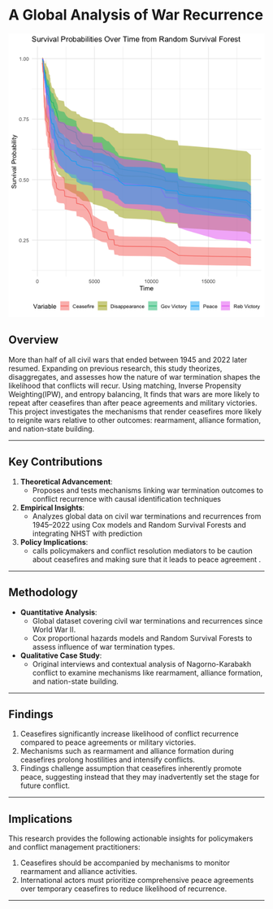 # **A Global Analysis of War Recurrence**

![Random Survival Forest Banner](RandomSurvivalForest.png)

## **Overview**  
More than half of all civil wars that ended between 1945 and 2022 later resumed. Expanding on previous research, this study theorizes, disaggregates, and assesses how the nature of war termination shapes the likelihood that conflicts will recur. Using matching, Inverse Propensity Weighting(IPW), and entropy balancing,  It finds that wars are more likely to repeat after ceasefires than after peace agreements and military victories.  This project investigates the mechanisms that render ceasefires more likely to reignite wars relative to other outcomes: rearmament, alliance formation, and nation-state building.

---

## **Key Contributions**  
1. **Theoretical Advancement**:  
   - Proposes and tests mechanisms linking war termination outcomes to conflict recurrence with causal identification techniques   
2. **Empirical Insights**:  
   - Analyzes global data on civil war terminations and recurrences from 1945–2022 using Cox models and Random Survival Forests and integrating NHST with prediction
3. **Policy Implications**:
   - calls policymakers and conflict resolution mediators to be caution about ceasefires and making sure that it leads to peace agreement . 
---

## **Methodology**  
- **Quantitative Analysis**:  
  - Global dataset covering civil war terminations and recurrences since World War II.  
  - Cox proportional hazards models and Random Survival Forests to assess influence of war termination types.  
- **Qualitative Case Study**:  
  - Original interviews and contextual analysis of Nagorno-Karabakh conflict to examine mechanisms like rearmament, alliance formation, and nation-state building.  

---

## **Findings**  
1. Ceasefires significantly increase likelihood of conflict recurrence compared to peace agreements or military victories.  
2. Mechanisms such as rearmament and alliance formation during ceasefires prolong hostilities and intensify conflicts.  
3. Findings challenge assumption that ceasefires inherently promote peace, suggesting instead that they may inadvertently set the stage for future conflict.  

---

## **Implications**  
This research provides the following actionable insights for policymakers and conflict management practitioners:  
1. Ceasefires should be accompanied by mechanisms to monitor rearmament and alliance activities.  
2. International actors must prioritize comprehensive peace agreements over temporary ceasefires to reduce likelihood of recurrence.  

---
